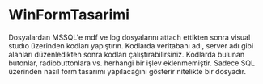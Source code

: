 # WinFormTasarimi
Dosyalardan MSSQL'e mdf ve log dosyalarını attach ettikten sonra visual studıo üzerinden kodları yapıştırın.
Kodlarda veritabanı adı, server adı gibi alanları düzenledikten sonra kodları çalıştırabilirsiniz.
Kodlarda bulunan butonlar, radiobuttonlara vs. herhangi bir işlev eklenmemiştir. Sadece SQL üzerinden nasıl form tasarımı yapılacağını gösterir nitelikte bir dosyadır.

